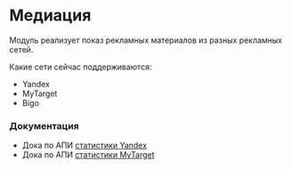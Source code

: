 # Медиация

Модуль реализует показ рекламных материалов из разных рекламных сетей.

Какие сети сейчас поддерживаются:
- Yandex
- MyTarget
- Bigo

### Документация

- Дока по АПИ [статистики Yandex](https://yandex.com/dev/partner-statistics/doc/ru/)
- Дока по АПИ [статистики MyTarget](https://target.my.com/help/partners/web/reporting_api_statistics/ru)
